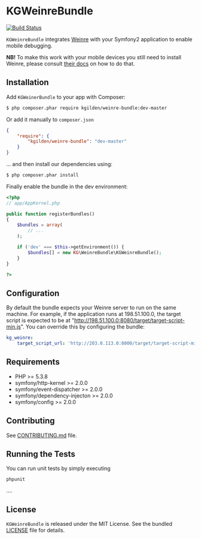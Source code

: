 KGWeinreBundle
==============

[![Build Status](https://travis-ci.org/kgilden/weinre-bundle.png)](https://travis-ci.org/kgilden/weinre-bundle)

`KGWeinreBundle` integrates [Weinre](http://people.apache.org/~pmuellr/weinre/)
with your Symfony2 application to enable mobile debugging.

**NB!** To make this work with your mobile devices you still need to install
Weinre, please consult [their docs](http://people.apache.org/~pmuellr/weinre/docs/latest/)
on how to do that.

## Installation

Add `KGWeinerBundle` to your app with Composer:

```bash
$ php composer.phar require kgilden/weinre-bundle:dev-master
```

Or add it manually to `composer.json`

```json
{
    "require": {
        "kgilden/weinre-bundle": "dev-master"
    }
}
```

... and then install our dependencies using:
```bash
$ php composer.phar install
```

Finally enable the bundle in the dev environment:

```php
<?php
// app/AppKernel.php

public function registerBundles()
{
    $bundles = array(
        // ...
    );

    if ('dev' === $this->getEnvironment()) {
        $bundles[] = new KG\WeinreBundle\KGWeinreBundle();
    }
}

?>
```

## Configuration

By default the bundle expects your Weinre server to run on the same machine. For
example, if the application runs at 198.51.100.0, the target script is expected
to be at "http://198.51.100.0:8080/target/target-script-min.js". You can
override this by configuring the bundle:

```yml
kg_weinre:
    target_script_url: 'http://203.0.113.0:8000/target/target-script-min.js'
```

## Requirements

* PHP >= 5.3.8
* symfony/http-kernel >= 2.0.0
* symfony/event-dispatcher >= 2.0.0
* symfony/dependency-injecton >= 2.0.0
* symfony/config >= 2.0.0

## Contributing

See [CONTRIBUTING.md](CONTRIBUTING.md) file.

## Running the Tests

You can run unit tests by simply executing

```
phpunit
```

....

## License

`KGWeinreBundle` is released under the MIT License.
See the bundled [LICENSE](LICENSE) file for details.
